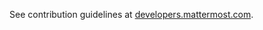 See contribution guidelines at [developers.mattermost.com](https://developers.mattermost.com/contribute/getting-started/).
